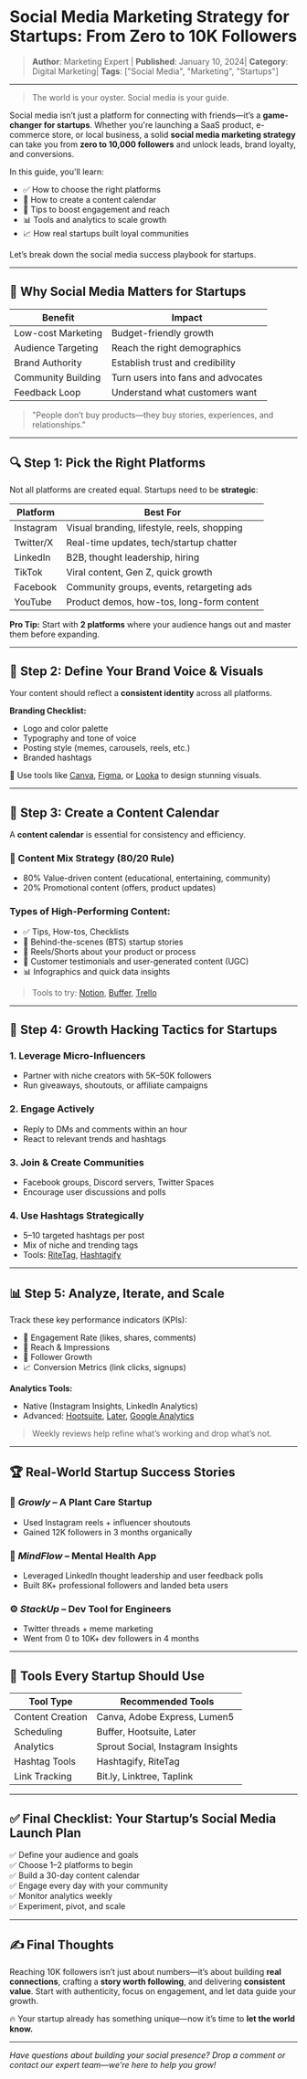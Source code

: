 # Social Media Marketing Strategy for Startups: From Zero to 10K Followers

> **Author**: Marketing Expert | **Published**: January 10, 2024| **Category**: Digital Marketing| **Tags**: ["Social Media", "Marketing", "Startups"]
---

> The world is your oyster. Social media is your guide.

Social media isn’t just a platform for connecting with friends—it’s a **game-changer for startups**. Whether you're launching a SaaS product, e-commerce store, or local business, a solid **social media marketing strategy** can take you from **zero to 10,000 followers** and unlock leads, brand loyalty, and conversions.

In this guide, you'll learn:
- ✅ How to choose the right platforms
- 📅 How to create a content calendar
- 🚀 Tips to boost engagement and reach
- 📊 Tools and analytics to scale growth
- 📈 How real startups built loyal communities

Let’s break down the social media success playbook for startups.

---

## 🎯 Why Social Media Matters for Startups

| Benefit                        | Impact                                         |
|-------------------------------|------------------------------------------------|
| Low-cost Marketing            | Budget-friendly growth                        |
| Audience Targeting            | Reach the right demographics                  |
| Brand Authority               | Establish trust and credibility               |
| Community Building            | Turn users into fans and advocates            |
| Feedback Loop                 | Understand what customers want                |

> "People don’t buy products—they buy stories, experiences, and relationships."

---

## 🔍 Step 1: Pick the Right Platforms

Not all platforms are created equal. Startups need to be **strategic**:

| Platform     | Best For                                      |
|--------------|-----------------------------------------------|
| Instagram    | Visual branding, lifestyle, reels, shopping   |
| Twitter/X    | Real-time updates, tech/startup chatter       |
| LinkedIn     | B2B, thought leadership, hiring               |
| TikTok       | Viral content, Gen Z, quick growth            |
| Facebook     | Community groups, events, retargeting ads     |
| YouTube      | Product demos, how-tos, long-form content     |

**Pro Tip:** Start with **2 platforms** where your audience hangs out and master them before expanding.

---

## 📝 Step 2: Define Your Brand Voice & Visuals

Your content should reflect a **consistent identity** across all platforms.

**Branding Checklist:**
- Logo and color palette
- Typography and tone of voice
- Posting style (memes, carousels, reels, etc.)
- Branded hashtags

📌 Use tools like [Canva](https://canva.com), [Figma](https://figma.com), or [Looka](https://looka.com) to design stunning visuals.

---

## 📅 Step 3: Create a Content Calendar

A **content calendar** is essential for consistency and efficiency.

### 🧠 Content Mix Strategy (80/20 Rule)
- 80% Value-driven content (educational, entertaining, community)
- 20% Promotional content (offers, product updates)

### Types of High-Performing Content:
- ✅ Tips, How-tos, Checklists
- 🧠 Behind-the-scenes (BTS) startup stories
- 🎥 Reels/Shorts about your product or process
- 💬 Customer testimonials and user-generated content (UGC)
- 📊 Infographics and quick data insights

> Tools to try: [Notion](https://notion.so), [Buffer](https://buffer.com), [Trello](https://trello.com)

---

## 🚀 Step 4: Growth Hacking Tactics for Startups

### 1. **Leverage Micro-Influencers**
- Partner with niche creators with 5K–50K followers
- Run giveaways, shoutouts, or affiliate campaigns

### 2. **Engage Actively**
- Reply to DMs and comments within an hour
- React to relevant trends and hashtags

### 3. **Join & Create Communities**
- Facebook groups, Discord servers, Twitter Spaces
- Encourage user discussions and polls

### 4. **Use Hashtags Strategically**
- 5–10 targeted hashtags per post
- Mix of niche and trending tags
- Tools: [RiteTag](https://ritetag.com), [Hashtagify](https://hashtagify.me)

---

## 📊 Step 5: Analyze, Iterate, and Scale

Track these key performance indicators (KPIs):
- 💬 Engagement Rate (likes, shares, comments)
- 👀 Reach & Impressions
- 🧲 Follower Growth
- 📈 Conversion Metrics (link clicks, signups)

**Analytics Tools:**
- Native (Instagram Insights, LinkedIn Analytics)
- Advanced: [Hootsuite](https://hootsuite.com), [Later](https://later.com), [Google Analytics](https://analytics.google.com)

> Weekly reviews help refine what’s working and drop what’s not.

---

## 🏆 Real-World Startup Success Stories

### 🌱 *Growly* – A Plant Care Startup
- Used Instagram reels + influencer shoutouts
- Gained 12K followers in 3 months organically

### 🧠 *MindFlow* – Mental Health App
- Leveraged LinkedIn thought leadership and user feedback polls
- Built 8K+ professional followers and landed beta users

### ⚙️ *StackUp* – Dev Tool for Engineers
- Twitter threads + meme marketing
- Went from 0 to 10K+ dev followers in 4 months

---

## 🧰 Tools Every Startup Should Use

| Tool Type        | Recommended Tools                           |
|------------------|---------------------------------------------|
| Content Creation | Canva, Adobe Express, Lumen5                |
| Scheduling       | Buffer, Hootsuite, Later                    |
| Analytics        | Sprout Social, Instagram Insights           |
| Hashtag Tools    | Hashtagify, RiteTag                        |
| Link Tracking    | Bit.ly, Linktree, Taplink                   |

---

## ✅ Final Checklist: Your Startup’s Social Media Launch Plan

✅ Define your audience and goals  
✅ Choose 1–2 platforms to begin  
✅ Build a 30-day content calendar  
✅ Engage every day with your community  
✅ Monitor analytics weekly  
✅ Experiment, pivot, and scale

---

## ✍️ Final Thoughts

Reaching 10K followers isn’t just about numbers—it’s about building **real connections**, crafting a **story worth following**, and delivering **consistent value**. Start with authenticity, focus on engagement, and let data guide your growth.

🔥 Your startup already has something unique—now it’s time to **let the world know.**

---

*Have questions about building your social presence? Drop a comment or contact our expert team—we’re here to help you grow!*  
